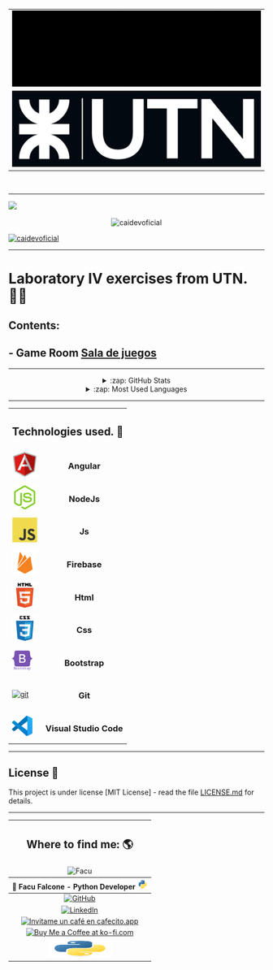 <table align='center'>
  <tr>
    <td>
        <img alt="Universidad Tecnológica Nacional" src="https://github.com/caidevOficial/Logos/raw/master/Personales/Personal_Logo_Gif.gif?raw=true" height="150px" width="500px"/>
    </td>
  </tr>
    <tr>
        <td>
          <a href="https://github.com/caidevOficial/Php_UTN_PrograIII/" target="_blank">
            <img alt="Universidad Tecnológica Nacional" src="https://github.com/caidevOficial/Logos/raw/master/Instituciones/logo-utn_black_white.png?raw=true" height="150px" width="500px"/>
        </a>  
        </td>
    </tr>
</table>
</br>

---

![](https://hit.yhype.me/github/profile?user_id=12877139)

<p align="center">
    <img src="https://komarev.com/ghpvc/?username=caidevoficial&label=Profile%20views&color=0e75b6&style=plastic" alt="caidevoficial" />
</p>

<p align="left">
  <a href="https://github.com/CaidevOficial">
    <img src="https://github-profile-trophy.vercel.app/?username=caidevoficial&theme=nord&column=7" alt="caidevoficial" />
  </a>
</p>

---

# Laboratory IV exercises from UTN. 👨‍💻
## Contents:
## - Game Room [Sala de juegos](./GameRoom/)


---

<details align='center'>
  <summary>:zap: GitHub Stats</summary>
    <img align="center" src="https://github-readme-stats-caidevposeidon.vercel.app/api?username=caidevOficial&show_icons=true&theme=chartreuse-dark&count_private=true&show_owner=true&include_all_commits=true" /><br><br>
</details>

<details align='center'>
    <summary>:zap: Most Used Languages</summary>
    <img align="center" src="https://github-readme-stats-caidevposeidon.vercel.app/api/top-langs/?username=caidevOficial&layout=compact&theme=chartreuse-dark&langs_count=10&exclude_repo=Java_Lineage2_aCis_From_345&hide=html,css"/><br>
</details>

---

<table align="center">
 <th colspan="2"><h2>Technologies used. 📌</h2></th>
 <tr>
    <td>
      <a href="https://angular.io/">
          <img align="center" alt="js" src="https://github.com/devicons/devicon/blob/master/icons/angularjs/angularjs-original.svg?raw=true" width="50px" height="50px" />
      </a>
    </td>
    <td>
      <center><h3>Angular</h3></center>
    </td>
  </tr>
  <tr>
      <td>
          <a href="https://nodejs.org/es/">
              <img align="center" alt="js" src="https://github.com/devicons/devicon/blob/master/icons/nodejs/nodejs-original.svg?raw=true" width="50px" height="50px" />
          </a>
      </td>
      <td>
          <center><h3>NodeJs</h3></center>
      </td>
  </tr>
  <tr>
      <td>
      <a href="https://developer.mozilla.org/en-US/docs/Web/JavaScript/">
          <img align="center" alt="js" src="https://raw.githubusercontent.com/devicons/devicon/master/icons/javascript/javascript-original.svg?raw=true" width="50px" height="50px" />
      </a>
      </td>
      <td>
      <center><h3>Js</h3></center>
      </td>
  </tr>
  <tr>
      <td>
          <a href="https://firebase.google.com/docs?gclsrc=ds&gclsrc=ds">
              <img align="center" alt="Firebase" src="https://github.com/devicons/devicon/blob/master/icons/firebase/firebase-plain.svg?raw=true" width="50px" height="50px" />
          </a>
      </td>
      <td>
          <center><h3>Firebase</h3></center>
      </td>
  </tr>
  <tr>
      <td>
          <a href="https://www.w3.org/html/">
            <img align="center" alt="html" src="https://raw.githubusercontent.com/devicons/devicon/master/icons/html5/html5-original-wordmark.svg?raw=true" width="50px" height="50px" />
          </a>
      </td>
      <td>
          <center><h3>Html</h3></center>
      </td>
  </tr>
  <tr>
      <td>
      <a href="https://www.w3schools.com/css/">
          <img align="center" alt="css" src="https://raw.githubusercontent.com/devicons/devicon/master/icons/css3/css3-original-wordmark.svg?raw=true" width="50px" height="50px" />
      </a>
      </td>
      <td>
      <center><h3>Css</h3></center>
      </td>
  </tr>
  <tr>
      <td>
      <a href="https://getbootstrap.com" target="_blank">
          <img src="https://raw.githubusercontent.com/devicons/devicon/master/icons/bootstrap/bootstrap-plain-wordmark.svg" alt="bootstrap" width="40" height="40"/>
      </a> 
      </td>
      <td>
      <center><h3>Bootstrap</h3></center>
      </td>
  </tr>
  <tr>
      <td>
      <a href="https://git-scm.com/">
          <img align="center" alt="git" src="https://www.vectorlogo.zone/logos/git-scm/git-scm-icon.svg?raw=true" width="50px" height="50px" />
      </a>
      </td>
      <td>
      <center><h3>Git</h3></center>
      </td>
  </tr>
  <tr>
      <td>
      <a href="https://code.visualstudio.com/" target="_blank">
          <img src="https://raw.githubusercontent.com/github/explore/80688e429a7d4ef2fca1e82350fe8e3517d3494d/topics/visual-studio-code/visual-studio-code.png?raw=true" alt="visualStudio" width="40" height="40"/>
      </a>
      </td>
      <td>
      <center><h3>Visual Studio Code</h3></center>
      </td>
  </tr>
</table>

---

## License 📄

This project is under license [MIT License] - read the file [LICENSE.md](LICENSE) for details.

---

<table align='center'>
  <theader>
  <th><h2 align='center'>Where to find me: 🌎</h2></th>
    <tr align='center'>
      <td>
        <img class="circular" alt="Facu" src="https://avatars1.githubusercontent.com/u/12877139?s=400&u=d369ee24466653d9bbeeb9654930e3ff1c67b76a&v=4" width="80px" height="80px" />
      </td>
    </tr>
    <th>
        <center>
            🤴 Facu Falcone - Python Developer
            <img alt="Python Logo" src="https://github.com/devicons/devicon/raw/master/icons/python/python-original.svg?raw=true" height="20em" />
        </center>
    </th>
    </theader>
    <tbody>
    <tr align='center'>
      <td>
        <a href="https://github.com/caidevOficial/">
          <img alt="GitHub" src="https://img.shields.io/badge/GitHub-%2312100E.svg?&style=for-the-badge&logo=Github&logoColor=white" width="125px" height="30px" />
        </a>
      </td>
    </tr>
    <tr align='center'>
      <td>
          <a href="https://www.linkedin.com/in/facundo-falcone/">
            <img alt="LinkedIn" src="https://img.shields.io/badge/linkedin-%230077B5.svg?&style=for-the-badge&logo=linkedin&logoColor=white" width="125px" height="30px" />
          </a>
      </td>
    </tr>
    <tr align='center'>
      <td>
        <a href="https://cafecito.app/caidevoficial/">
          <img alt='Invitame un café en cafecito.app' srcset='https://cdn.cafecito.app/imgs/buttons/button_5.png 1x, https://cdn.cafecito.app/imgs/buttons/button_5_2x.png 2x, https://cdn.cafecito.app/imgs/buttons/button_5_3.75x.png 3.75x' src='https://cdn.cafecito.app/imgs/buttons/button_5.png' width="125px" height="30px" />
        </a>
      </td>
    </tr>
    <tr align='center'>
      <td>
        <a href='https://ko-fi.com/P5P74JBOH' target='_blank'>
          <img width="125px" height="30px" style='border:0px;height:36px;' src='https://cdn.ko-fi.com/cdn/kofi1.png?v=2' border='0' alt='Buy Me a Coffee at ko-fi.com' />
        </a>
      </td>
    </tr>
    <tr align='center'>
        <td>
            <img width="125em" height="100em" style='border:0px;height:36px;' border='0' alt="Python Logo" src="https://github.com/devicons/devicon/raw/master/icons/python/python-original.svg?raw=true"/>
        </td>
    </tr>
  </tbody>
</table>

